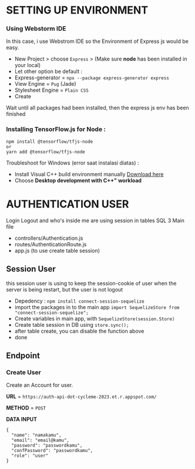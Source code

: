 # SETTING UP ENVIRONMENT

### Using Webstorm IDE
In this case, i use Webstrom IDE so the Environment of Express js would be easy.
* New Project > choose `Express` > (Make sure __node__ has been installed in your local)
* Let other option be default :
* Express-generator = `npx --package express-generator express`
* View Engine = `Pug` (Jade)
* Stylesheet Engine = `Plain CSS`
* Create

Wait until all packages had been installed, then the express js env has been finished

### Installing TensorFlow.js for Node :
```
npm install @tensorflow/tfjs-node
or
yarn add @tensorflow/tfjs-node
```
Troubleshoot for Windows (error saat instalasi diatas) :
* Install Visual C++ build environment manually [Download here](https://visualstudio.microsoft.com/thank-you-downloading-visual-studio/?sku=BuildTools)
* Choose __Desktop development with C++" workload__  

# AUTHENTICATION USER
Login Logout and who's inside me are using session in tables SQL
3 Main file 
* controllers/Authentication.js
* routes/AuthenticationRoute.js
* app.js (to use create table session)

## Session User
this session user is using to keep the session-cookie of user when the server is being restart, but the user is not logout
- Depedency : 
`npm install connect-session-sequelize`
- import the packages in to the main app `import SequelizeStore from "connect-session-sequelize";`
- Create variables in main app, with `SequelizeStore(session.Store)`
- Create table session in DB using `store.sync();`
- after table create, you can disable the function above
- done

## Endpoint
### Create User
Create an Account for user.

**URL** = `https://auth-api-dot-cycleme-2023.et.r.appspot.com/`

**METHOD** = `POST`

**DATA INPUT**
````
{
  "name": "namakamu",
  "email": "email@kamu",
  "password": "passwordkamu",
  "confPassword": "passwordkamu",
  "role": "user"
}
````

